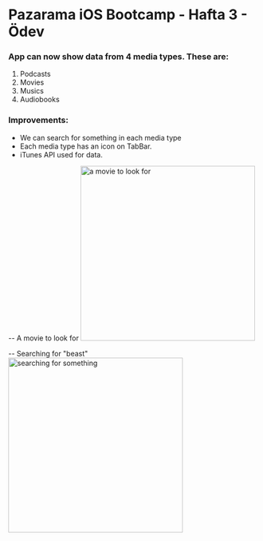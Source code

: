 # Pazarama iOS Bootcamp - Hafta 3 - Ödev


### App can now show data from 4 media types. These are:

1. Podcasts
2. Movies
3. Musics
4. Audiobooks

### Improvements:
 - We can search for something in each media type
 - Each media type has an icon on TabBar. 
 - iTunes API used for data.

-- A movie to look for
<img width="350" alt="a movie to look for" src="https://user-images.githubusercontent.com/102812975/194956039-417f7155-3056-4e5d-8873-1c3b5b826251.png">

-- Searching for "beast"
<img width="350" alt="searching for something" src="https://user-images.githubusercontent.com/102812975/194956035-bd888ff8-094f-4bc5-9ed2-d5087e101a99.png">
